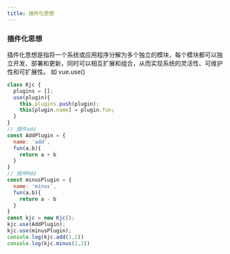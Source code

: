```yaml
---
title: 插件化思想
---
```


### 插件化思想

插件化思想是指将一个系统或应用程序分解为多个独立的模块，每个模块都可以独立开发、部署和更新，同时可以相互扩展和组合，从而实现系统的灵活性、可维护性和可扩展性。
如 vue.use()

```js
class Kjc {
  plugins = [];
  use(plugin){
    this.plugins.push(plugin);
    this[plugin.name] = plugin.fun;
  }
}
// 插件add
const AddPlugin = {
  name: 'add',
  fun(a,b){
    return a + b
  }
}
// 插件Mdd
const minusPlugin = {
  name: 'minus',
  fun(a,b){
    return a - b
  }
}
const kjc = new Kjc();
kjc.use(AddPlugin);
kjc.use(minusPlugin);
console.log(kjc.add(1,2))
console.log(kjc.minus(1,2))
```
